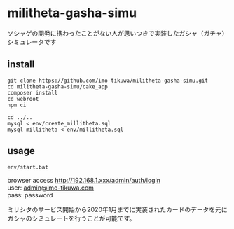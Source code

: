 # militheta-gasha-simu
ソシャゲの開発に携わったことがない人が思いつきで実装したガシャ（ガチャ）シミュレータです

## install
```
git clone https://github.com/imo-tikuwa/militheta-gasha-simu.git
cd militheta-gasha-simu/cake_app
composer install
cd webroot
npm ci

cd ../..
mysql < env/create_millitheta.sql
mysql millitheta < env/millitheta.sql
```

## usage
```
env/start.bat
```
browser access http://192.168.1.xxx/admin/auth/login  
user: admin@imo-tikuwa.com    
pass: password  

ミリシタのサービス開始から2020年1月までに実装されたカードのデータを元にガシャのシミュレートを行うことが可能です。
